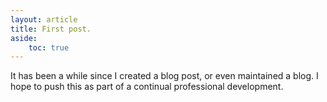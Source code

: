 ```yaml
---
layout: article
title: First post.
aside:
    toc: true
---
```


It has been a while since I created a blog post, or even maintained a blog. I hope to push this as part of a continual professional development.